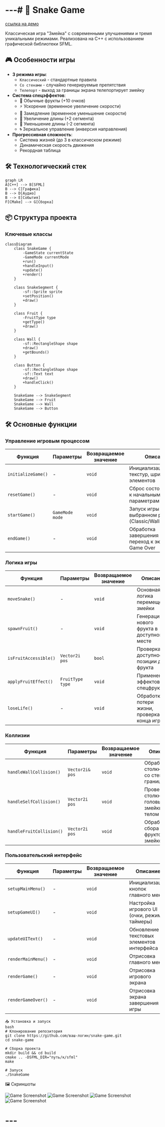 # ---# 🐍 Snake Game

[ссылка на демо](https://www.youtube.com/watch?v=EUxARO1RJ5A)

Классическая игра "Змейка" с современными улучшениями и тремя уникальными режимами. Реализована на C++ с использованием графической библиотеки SFML.

## 🎮 Особенности игры
- **3 режима игры**:
  - `Классический` - стандартные правила
  - `Со стенами` - случайно генерируемые препятствия
  - `Телепорт` - выход за границы экрана телепортирует змейку
- **Система спецэффектов**:
  - 🍎 Обычные фрукты (+10 очков)
  - ⚡ Ускорение (временное увеличение скорости)
  - 🐌 Замедление (временное уменьшение скорости)
  - 📏 Увеличение длины (+2 сегмента)
  - 🔻 Уменьшение длины (-2 сегмента)
  - 🌀 Зеркальное управление (инверсия направления)
- **Прогрессивная сложность**:
  - Система жизней (до 3 в классическом режиме)
  - Динамическая скорость движения
  - Рекордная таблица

## 🛠 Технологический стек
```mermaid
graph LR
A[C++] --> B[SFML]
B --> C[Графика]
B --> D[Аудио]
B --> E[События]
F[CMake] --> G[Сборка]
```

## 📦 Структура проекта

### Ключевые классы
```mermaid
classDiagram
    class SnakeGame {
        -GameState currentState
        -GameMode currentMode
        +run()
        +handleInput()
        +update()
        +render()
    }
    
    class SnakeSegment {
        -sf::Sprite sprite
        +setPosition()
        +draw()
    }
    
    class Fruit {
        -FruitType type
        +getType()
        +draw()
    }
    
    class Wall {
        -sf::RectangleShape shape
        +draw()
        +getBounds()
    }
    
    class Button {
        -sf::RectangleShape shape
        -sf::Text text
        +draw()
        +handleClick()
    }
    
    SnakeGame --> SnakeSegment
    SnakeGame --> Fruit
    SnakeGame --> Wall
    SnakeGame --> Button
   ``` 

## 🛠 Основные функции

### Управление игровым процессом
| Функция                  | Параметры       | Возвращаемое значение | Описание                                                                 |
|--------------------------|-----------------|-----------------------|--------------------------------------------------------------------------|
| `initializeGame()`       | -              | `void`                | Инициализация текстур, шрифтов, UI элементов                            |
| `resetGame()`            | -              | `void`                | Сброс состояния игры к начальным параметрам                             |
| `startGame()`            | `GameMode mode`| `void`                | Запуск игры в выбранном режиме (Classic/Walls/Teleport)                 |
| `endGame()`              | -              | `void`                | Обработка завершения игры, переход к экрану Game Over                   |

### Логика игры
| Функция                  | Параметры       | Возвращаемое значение | Описание                                                                 |
|--------------------------|-----------------|-----------------------|--------------------------------------------------------------------------|
| `moveSnake()`            | -              | `void`                | Основная логика перемещения змейки                                       |
| `spawnFruit()`           | -              | `void`                | Генерация нового фрукта в доступном месте                                |
| `isFruitAccessible()`    | `Vector2i pos` | `bool`                | Проверка доступности позиции для фрукта                                  |
| `applyFruitEffect()`     | `FruitType type`| `void`                | Применение эффектов спецфруктов                                         |
| `loseLife()`             | -              | `void`                | Обработка потери жизни, проверка конца игры                              |

### Коллизии
| Функция                  | Параметры        | Возвращаемое значение | Описание                                                                 |
|--------------------------|------------------|-----------------------|--------------------------------------------------------------------------|
| `handleWallCollision()`  | `Vector2i& pos`  | `void`                | Обработка столкновений со стенами/границами                              |
| `handleSelfCollision()`  | `Vector2i pos`   | `void`                | Проверка столкновения головы змейки с телом                              |
| `handleFruitCollision()` | `Vector2i pos`   | `void`                | Обработка сбора фруктов змейкой                                          |

### Пользовательский интерфейс
| Функция                  | Параметры                | Возвращаемое значение | Описание                                                                 |
|--------------------------|--------------------------|-----------------------|--------------------------------------------------------------------------|
| `setupMainMenu()`        | -                        | `void`                | Инициализация кнопок главного меню                                       |
| `setupGameUI()`          | -                        | `void`                | Настройка игрового UI (очки, режим, таймеры)                             |
| `updateUIText()`         | -                        | `void`                | Обновление текстовых элементов интерфейса                                |
| `renderMainMenu()`       | -                        | `void`                | Отрисовка главного меню                                                  |
| `renderGame()`           | -                        | `void`                | Отрисовка игрового экрана                                                |
| `renderGameOver()`       | -                        | `void`                | Отрисовка экрана завершения игры 



```
📥 Установка и запуск
bash
# Клонирование репозитория
git clone https://github.com/ваш-логин/snake-game.git
cd snake-game

# Сборка проекта
mkdir build && cd build
cmake .. -DSFML_DIR="путь/к/sfml"
make

# Запуск
./SnakeGame
```
🖼 Скриншоты 

![Game Screenshot](C:\Users\Maria\Desktop\гитхаб\menu.png) 
![Game Screenshot](C:\Users\Maria\Desktop\гитхаб\teleport.png)
![Game Screenshot](C:\Users\Maria\Desktop\гитхаб\walls.png) 
![Game Screenshot](C:\Users\Maria\Desktop\гитхаб\standart.png)
# ---
